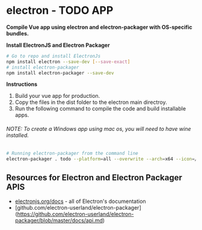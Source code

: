 # electron - TODO APP

**Compile Vue app using electron and electron-packager with OS-specific bundles.**

**Install ElectronJS and Electron Packager**

```bash
# Go to repo and install ElectronJs
npm install electron --save-dev [--save-exact]
# install electron-packager
npm install electron-packager --save-dev
```

**Instructions**

1. Build your vue app for production.
2. Copy the files in the dist folder to the electron main directroy. 
3. Run the following command to compile the code and build installable apps. 
###### NOTE: To create a Windows app using mac os, you will need to have wine installed.

```bash
# Running electron-packager from the command line 
electron-packager . todo --platform=all --overwrite --arch=x64 --icon=/img/logo.icns --prune=true --out=release-builds
```

## Resources for Electron and Electron Packager APIS 

- [electronjs.org/docs](https://electronjs.org/docs) - all of Electron's documentation
- [github.com/electron-userland/electron-packager] (https://github.com/electron-userland/electron-packager/blob/master/docs/api.md)